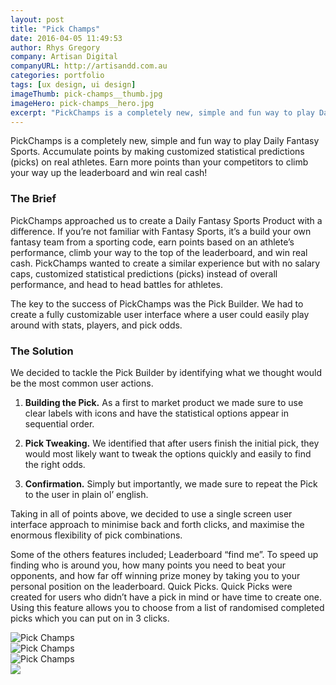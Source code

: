 ```yaml
---
layout: post
title: "Pick Champs"
date: 2016-04-05 11:49:53
author: Rhys Gregory
company: Artisan Digital
companyURL: http://artisandd.com.au
categories: portfolio
tags: [ux design, ui design]
imageThumb: pick-champs__thumb.jpg
imageHero: pick-champs__hero.jpg
excerpt: "PickChamps is a completely new, simple and fun way to play Daily Fantasy Sports. Accumulate points by making customized statistical predictions (picks) on real athletes."
---
```

<div class="o-wrapper  o-wrapper--narrow  u-pt  u-pb+" markdown="1">

PickChamps is a completely new, simple and fun way to play Daily Fantasy Sports. Accumulate points by making customized statistical predictions (picks) on real athletes. Earn more points than your competitors to climb your way up the leaderboard and win real cash!

### The Brief
PickChamps approached us to create a Daily Fantasy Sports Product with a difference. If you’re not familiar with Fantasy Sports, it’s a build your own fantasy team from a sporting code, earn points based on an athlete’s performance, climb your way to the top of the leaderboard, and win real cash. PickChamps wanted to create a similar experience but with no salary caps, customized statistical predictions (picks) instead of overall performance, and head to head battles for athletes.

The key to the success of PickChamps was the Pick Builder. We had to create a fully customizable user interface where a user could easily play around with stats, players, and pick odds.

### The Solution
We decided to tackle the Pick Builder by identifying what we thought would be the most common user actions.

1. **Building the Pick.** As a first to market product we made sure to use clear labels with icons and have the statistical options appear in sequential order.

2. **Pick Tweaking.** We identified that after users finish the initial pick, they would most likely want to tweak the options quickly and easily to find the right odds.

3. **Confirmation.** Simply but importantly, we made sure to repeat the Pick to the user in plain ol’ english.

Taking in all of points above, we decided to use a single screen user interface approach to minimise back and forth clicks, and maximise the enormous flexibility of pick combinations.

Some of the others features included; Leaderboard “find me”. To speed up finding who is around you, how many points you need to beat your opponents, and how far off winning prize money by taking you to your personal position on the leaderboard. Quick Picks. Quick Picks were created for users who didn’t have a pick in mind or have time to create one. Using this feature allows you to choose from a list of randomised completed picks which you can put on in 3 clicks.

</div>

<section class="o-band  c-band  u-pb+">
	<div class="o-wrapper  o-wrapper--narrow  u-text-center">
		<div class="o-layout  o-layout--center">
			<div class="o-layout__item  u-1/1  u-1/3-lap-and-up">
				<img class="page-portfolio-item-mobile-img  u-mb" src="/img/portfolio/pick-champs__alt-2.jpg" alt="Pick Champs">
			</div>
			<div class="o-layout__item  u-1/1  u-1/3-lap-and-up">
				<img class="page-portfolio-item-mobile-img  u-mb" src="/img/portfolio/pick-champs__alt-3.jpg" alt="Pick Champs">
			</div>
			<div class="o-layout__item  u-1/1  u-1/3-lap-and-up">
				<img class="page-portfolio-item-mobile-img  u-mb" src="/img/portfolio/pick-champs__alt-4.jpg" alt="Pick Champs">
			</div>
		</div>
		<div>
			<img src="/img/portfolio/pick-champs__alt-1.png" class="c-portfolio-item__img  u-mb+">
		</div>
	</div>
</section>